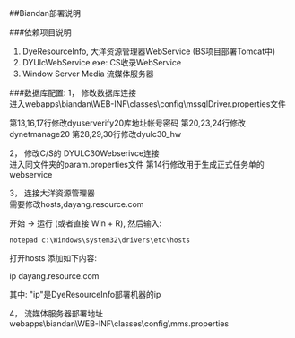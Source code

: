 ##Biandan部署说明  

###依赖项目说明
1. DyeResourceInfo, 大洋资源管理器WebService (BS项目部署Tomcat中)
2. DYUlcWebService.exe: CS收录WebService 
3. Window Server Media 流媒体服务器

###数据库配置:
1，	修改数据库连接   
进入webapps\biandan\WEB-INF\classes\config\mssqlDriver.properties文件

第13,16,17行修改dyuserverify20库地址帐号密码
第20,23,24行修改dynetmanage20
第28,29,30行修改dyulc30_hw

2，	修改C/S的 DYULC30Webserivce连接   
进入同文件夹的param.properties文件
第14行修改用于生成正式任务单的webservice

3，	连接大洋资源管理器  
需要修改hosts,dayang.resource.com   

开始 -> 运行 (或者直接 Win + R), 然后输入:  

    notepad c:\Windows\system32\drivers\etc\hosts   

打开hosts 添加如下内容: 

ip dayang.resource.com  

其中: "ip"是DyeResourceInfo部署机器的ip 

4，	流媒体服务器部署地址  
webapps\biandan\WEB-INF\classes\config\mms.properties
